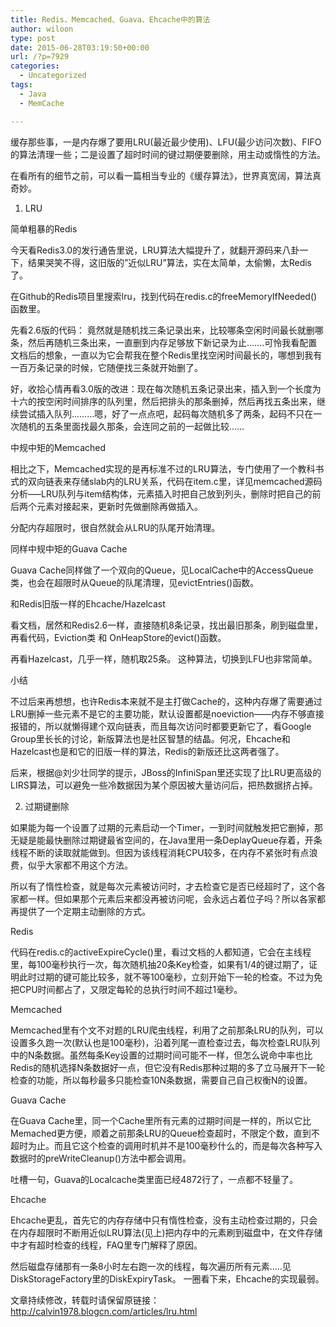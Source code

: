 ```yaml
---
title: Redis、Memcached、Guava、Ehcache中的算法
author: wiloon
type: post
date: 2015-06-28T03:19:50+00:00
url: /?p=7929
categories:
  - Uncategorized
tags:
  - Java
  - MemCache

---
```

缓存那些事，一是内存爆了要用LRU(最近最少使用)、LFU(最少访问次数)、FIFO的算法清理一些；二是设置了超时时间的键过期便要删除，用主动或惰性的方法。

在看所有的细节之前，可以看一篇相当专业的《缓存算法》，世界真宽阔，算法真奇妙。



1. LRU
  
简单粗暴的Redis
  
今天看Redis3.0的发行通告里说，LRU算法大幅提升了，就翻开源码来八卦一下，结果哭笑不得，这旧版的&#8221;近似LRU&#8221;算法，实在太简单，太偷懒，太Redis了。

在Github的Redis项目里搜索lru，找到代码在redis.c的freeMemoryIfNeeded()函数里。

先看2.6版的代码： 竟然就是随机找三条记录出来，比较哪条空闲时间最长就删哪条，然后再随机三条出来，一直删到内存足够放下新记录为止&#8230;&#8230;.可怜我看配置文档后的想象，一直以为它会帮我在整个Redis里找空闲时间最长的，哪想到我有一百万条记录的时候，它随便找三条就开始删了。

好，收拾心情再看3.0版的改进：现在每次随机五条记录出来，插入到一个长度为十六的按空闲时间排序的队列里，然后把排头的那条删掉，然后再找五条出来，继续尝试插入队列&#8230;&#8230;&#8230;嗯，好了一点点吧，起码每次随机多了两条，起码不只在一次随机的五条里面找最久那条，会连同之前的一起做比较&#8230;&#8230;

中规中矩的Memcached
  
相比之下，Memcached实现的是再标准不过的LRU算法，专门使用了一个教科书式的双向链表来存储slab内的LRU关系，代码在item.c里，详见memcached源码分析&#8212;&#8211;LRU队列与item结构体，元素插入时把自己放到列头，删除时把自己的前后两个元素对接起来，更新时先做删除再做插入。

分配内存超限时，很自然就会从LRU的队尾开始清理。

同样中规中矩的Guava Cache
  
Guava Cache同样做了一个双向的Queue，见LocalCache中的AccessQueue类，也会在超限时从Queue的队尾清理，见evictEntries()函数。

和Redis旧版一样的Ehcache/Hazelcast
  
看文档，居然和Redis2.6一样，直接随机8条记录，找出最旧那条，刷到磁盘里，再看代码，Eviction类 和 OnHeapStore的evict()函数。

再看Hazelcast，几乎一样，随机取25条。 这种算法，切换到LFU也非常简单。

小结
  
不过后来再想想，也许Redis本来就不是主打做Cache的，这种内存爆了需要通过LRU删掉一些元素不是它的主要功能，默认设置都是noeviction——内存不够直接报错的，所以就懒得建个双向链表，而且每次访问时都要更新它了，看Google Group里长长的讨论，新版算法也是社区智慧的结晶。何况，Ehcache和Hazelcast也是和它的旧版一样的算法，Redis的新版还比这两者强了。

后来，根据@刘少壮同学的提示，JBoss的InfiniSpan里还实现了比LRU更高级的LIRS算法，可以避免一些冷数据因为某个原因被大量访问后，把热数据挤占掉。



2. 过期键删除
  
如果能为每一个设置了过期的元素启动一个Timer，一到时间就触发把它删掉，那无疑是能最快删除过期键最省空间的，在Java里用一条DeplayQueue存着，开条线程不断的读取就能做到。但因为该线程消耗CPU较多，在内存不紧张时有点浪费，似乎大家都不用这个方法。

所以有了惰性检查，就是每次元素被访问时，才去检查它是否已经超时了，这个各家都一样。但如果那个元素后来都没再被访问呢，会永远占着位子吗？所以各家都再提供了一个定期主动删除的方式。

Redis
  
代码在redis.c的activeExpireCycle()里，看过文档的人都知道，它会在主线程里，每100毫秒执行一次，每次随机抽20条Key检查，如果有1/4的键过期了，证明此时过期的键可能比较多，就不等100毫秒，立刻开始下一轮的检查。不过为免把CPU时间都占了，又限定每轮的总执行时间不超过1毫秒。

Memcached
  
Memcached里有个文不对题的LRU爬虫线程，利用了之前那条LRU的队列，可以设置多久跑一次(默认也是100毫秒)，沿着列尾一直检查过去，每次检查LRU队列中的N条数据。虽然每条Key设置的过期时间可能不一样，但怎么说命中率也比Redis的随机选择N条数据好一点，但它没有Redis那种过期的多了立马展开下一轮检查的功能，所以每秒最多只能检查10N条数据，需要自己自己权衡N的设置。

Guava Cache
  
在Guava Cache里，同一个Cache里所有元素的过期时间是一样的，所以它比Memached更方便，顺着之前那条LRU的Queue检查超时，不限定个数，直到不超时为止。而且它这个检查的调用时机并不是100毫秒什么的，而是每次各种写入数据时的preWriteCleanup()方法中都会调用。

吐槽一句，Guava的Localcache类里面已经4872行了，一点都不轻量了。

Ehcache
  
Ehcache更乱，首先它的内存存储中只有惰性检查，没有主动检查过期的，只会在内存超限时不断用近似LRU算法(见上)把内存中的元素刷到磁盘中，在文件存储中才有超时检查的线程，FAQ里专门解释了原因。

然后磁盘存储那有一条8小时左右跑一次的线程，每次遍历所有元素&#8230;..见DiskStorageFactory里的DiskExpiryTask。 一圈看下来，Ehcache的实现最弱。
  
文章持续修改，转载时请保留原链接： http://calvin1978.blogcn.com/articles/lru.html